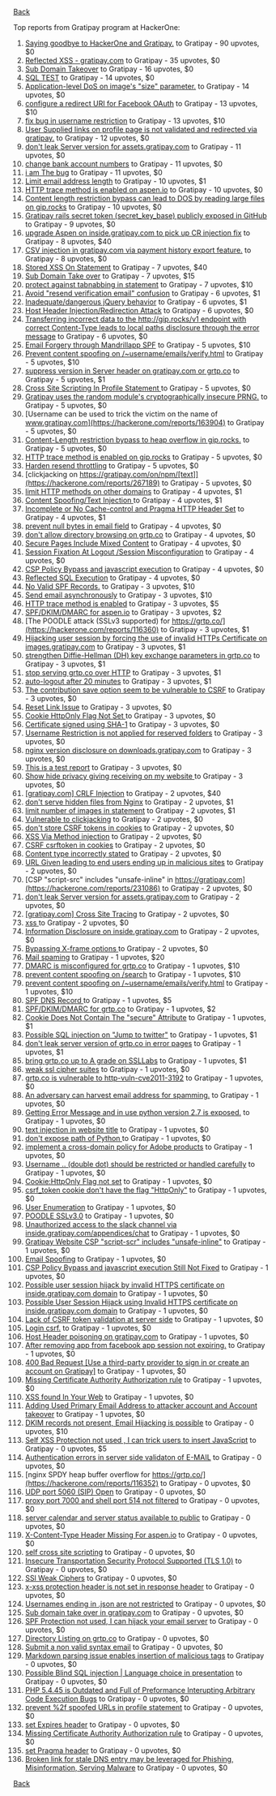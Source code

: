 [Back](../README.md)

Top reports from Gratipay program at HackerOne:

1. [Saying goodbye to HackerOne and Gratipay.](https://hackerone.com/reports/286728) to Gratipay - 90 upvotes, $0
2. [Reflected XSS - gratipay.com](https://hackerone.com/reports/262852) to Gratipay - 35 upvotes, $0
3. [Sub Domain Takeover](https://hackerone.com/reports/221133) to Gratipay - 16 upvotes, $0
4. [SQL TEST](https://hackerone.com/reports/248037) to Gratipay - 14 upvotes, $0
5. [Application-level DoS on image's "size" parameter.](https://hackerone.com/reports/247700) to Gratipay - 14 upvotes, $0
6. [configure a redirect URI for Facebook OAuth](https://hackerone.com/reports/140432) to Gratipay - 13 upvotes, $10
7. [fix bug in username restriction](https://hackerone.com/reports/128121) to Gratipay - 13 upvotes, $10
8. [User Supplied links on profile page is not validated and redirected via gratipay.](https://hackerone.com/reports/151831) to Gratipay - 12 upvotes, $0
9. [don't leak Server version for assets.gratipay.com](https://hackerone.com/reports/149710) to Gratipay - 11 upvotes, $0
10. [change bank account numbers](https://hackerone.com/reports/90805) to Gratipay - 11 upvotes, $0
11. [i am The bug](https://hackerone.com/reports/284807) to Gratipay - 11 upvotes, $0
12. [Limit email address length](https://hackerone.com/reports/127995) to Gratipay - 10 upvotes, $1
13. [HTTP trace method is enabled on aspen.io](https://hackerone.com/reports/203409) to Gratipay - 10 upvotes, $0
14. [Content length restriction bypass can lead to DOS by reading large files on gip.rocks](https://hackerone.com/reports/203388) to Gratipay - 10 upvotes, $0
15. [Gratipay rails secret token (secret_key_base) publicly exposed in GitHub](https://hackerone.com/reports/262620) to Gratipay - 9 upvotes, $0
16. [upgrade Aspen on inside.gratipay.com to pick up CR injection fix](https://hackerone.com/reports/143139) to Gratipay - 8 upvotes, $40
17. [CSV injection in gratipay.com via payment history export feature.](https://hackerone.com/reports/219323) to Gratipay - 8 upvotes, $0
18. [Stored XSS On Statement](https://hackerone.com/reports/84740) to Gratipay - 7 upvotes, $40
19. [Sub Domain Take over](https://hackerone.com/reports/111078) to Gratipay - 7 upvotes, $15
20. [protect against tabnabbing in statement](https://hackerone.com/reports/109161) to Gratipay - 7 upvotes, $10
21. [Avoid "resend verification email" confusion](https://hackerone.com/reports/156542) to Gratipay - 6 upvotes, $1
22. [Inadequate/dangerous jQuery behavior](https://hackerone.com/reports/211149) to Gratipay - 6 upvotes, $1
23. [Host Header Injection/Redirection Attack](https://hackerone.com/reports/157465) to Gratipay - 6 upvotes, $0
24. [Transferring incorrect data to the http://gip.rocks/v1 endpoint with correct Content-Type leads to local paths disclosure through the error message](https://hackerone.com/reports/219601) to Gratipay - 6 upvotes, $0
25. [Email Forgery through Mandrillapp SPF](https://hackerone.com/reports/117097) to Gratipay - 5 upvotes, $10
26. [Prevent content spoofing on /~username/emails/verify.html](https://hackerone.com/reports/117187) to Gratipay - 5 upvotes, $10
27. [suppress version in Server header on gratipay.com or grtp.co](https://hackerone.com/reports/123742) to Gratipay - 5 upvotes, $1
28. [Cross Site Scripting In Profile Statement ](https://hackerone.com/reports/162120) to Gratipay - 5 upvotes, $0
29. [Gratipay uses the random module's cryptographically insecure PRNG.](https://hackerone.com/reports/190373) to Gratipay - 5 upvotes, $0
30. [Username can be used to trick the victim on the name of www.gratipay.com](https://hackerone.com/reports/163904) to Gratipay - 5 upvotes, $0
31. [Content-Length restriction bypass to heap overflow in gip.rocks.](https://hackerone.com/reports/214449) to Gratipay - 5 upvotes, $0
32. [HTTP trace method is enabled on gip.rocks](https://hackerone.com/reports/203384) to Gratipay - 5 upvotes, $0
33. [Harden resend throttling](https://hackerone.com/reports/108645) to Gratipay - 5 upvotes, $0
34. [clickjacking on https://gratipay.com/on/npm/[text]](https://hackerone.com/reports/267189) to Gratipay - 5 upvotes, $0
35. [limit HTTP methods on other domains](https://hackerone.com/reports/117142) to Gratipay - 4 upvotes, $1
36. [Content Spoofing/Text Injection ](https://hackerone.com/reports/154921) to Gratipay - 4 upvotes, $1
37. [Incomplete or No Cache-control and Pragma HTTP Header Set](https://hackerone.com/reports/185833) to Gratipay - 4 upvotes, $1
38. [prevent null bytes in email field](https://hackerone.com/reports/150917) to Gratipay - 4 upvotes, $0
39. [don't allow directory browsing on grtp.co](https://hackerone.com/reports/151295) to Gratipay - 4 upvotes, $0
40. [Secure Pages Include Mixed Content](https://hackerone.com/reports/185835) to Gratipay - 4 upvotes, $0
41. [Session Fixation At Logout /Session Misconfiguration](https://hackerone.com/reports/193556) to Gratipay - 4 upvotes, $0
42. [CSP Policy Bypass and javascript execution](https://hackerone.com/reports/241192) to Gratipay - 4 upvotes, $0
43. [Reflected SQL Execution](https://hackerone.com/reports/284811) to Gratipay - 4 upvotes, $0
44. [No Valid SPF Records.](https://hackerone.com/reports/116973) to Gratipay - 3 upvotes, $10
45. [Send email asynchronously](https://hackerone.com/reports/128856) to Gratipay - 3 upvotes, $10
46. [HTTP trace method is enabled](https://hackerone.com/reports/109054) to Gratipay - 3 upvotes, $5
47. [SPF/DKIM/DMARC for aspen.io](https://hackerone.com/reports/117159) to Gratipay - 3 upvotes, $2
48. [The POODLE attack (SSLv3 supported) for https://grtp.co/](https://hackerone.com/reports/116360) to Gratipay - 3 upvotes, $1
49. [Hijacking user session by forcing the use of  invalid HTTPs Certificate on images.gratipay.com](https://hackerone.com/reports/124976) to Gratipay - 3 upvotes, $1
50. [strengthen Diffie-Hellman (DH) key exchange parameters in grtp.co](https://hackerone.com/reports/117458) to Gratipay - 3 upvotes, $1
51. [stop serving grtp.co over HTTP](https://hackerone.com/reports/117330) to Gratipay - 3 upvotes, $1
52. [auto-logout after 20 minutes](https://hackerone.com/reports/123897) to Gratipay - 3 upvotes, $1
53. [The contribution save option seem to be vulnerable to CSRF](https://hackerone.com/reports/151827) to Gratipay - 3 upvotes, $0
54. [Reset Link Issue](https://hackerone.com/reports/161918) to Gratipay - 3 upvotes, $0
55. [Cookie HttpOnly Flag Not Set ](https://hackerone.com/reports/190194) to Gratipay - 3 upvotes, $0
56. [Certificate signed using SHA-1](https://hackerone.com/reports/190015) to Gratipay - 3 upvotes, $0
57. [Username Restriction is not applied for reserved folders](https://hackerone.com/reports/163949) to Gratipay - 3 upvotes, $0
58. [nginx version disclosure on downloads.gratipay.com](https://hackerone.com/reports/157507) to Gratipay - 3 upvotes, $0
59. [This is a test report](https://hackerone.com/reports/151165) to Gratipay - 3 upvotes, $0
60. [Show hide privacy giving receiving on my website ](https://hackerone.com/reports/262088) to Gratipay - 3 upvotes, $0
61. [[gratipay.com] CRLF Injection](https://hackerone.com/reports/79552) to Gratipay - 2 upvotes, $40
62. [don't serve hidden files from Nginx](https://hackerone.com/reports/120026) to Gratipay - 2 upvotes, $1
63. [limit number of images in statement](https://hackerone.com/reports/117739) to Gratipay - 2 upvotes, $1
64. [Vulnerable to clickjacking](https://hackerone.com/reports/123782) to Gratipay - 2 upvotes, $0
65. [don't store CSRF tokens in cookies](https://hackerone.com/reports/140377) to Gratipay - 2 upvotes, $0
66. [XSS Via Method injection](https://hackerone.com/reports/161621) to Gratipay - 2 upvotes, $0
67. [CSRF csrftoken in cookies](https://hackerone.com/reports/174228) to Gratipay - 2 upvotes, $0
68. [Content type incorrectly stated](https://hackerone.com/reports/190964) to Gratipay - 2 upvotes, $0
69. [URL Given leading to end users ending up in malicious sites](https://hackerone.com/reports/209821) to Gratipay - 2 upvotes, $0
70. [CSP "script-src" includes "unsafe-inline" in https://gratipay.com](https://hackerone.com/reports/231086) to Gratipay - 2 upvotes, $0
71. [don't leak Server version for assets.gratipay.com](https://hackerone.com/reports/151302) to Gratipay - 2 upvotes, $0
72. [[gratipay.com] Cross Site Tracing](https://hackerone.com/reports/152834) to Gratipay - 2 upvotes, $0
73. [xss ](https://hackerone.com/reports/262005) to Gratipay - 2 upvotes, $0
74. [Information Disclosure on inside.gratipay.com](https://hackerone.com/reports/267213) to Gratipay - 2 upvotes, $0
75. [Bypassing X-frame options ](https://hackerone.com/reports/283951) to Gratipay - 2 upvotes, $0
76. [Mail spaming](https://hackerone.com/reports/87531) to Gratipay - 1 upvotes, $20
77. [DMARC is misconfigured for grtp.co](https://hackerone.com/reports/117325) to Gratipay - 1 upvotes, $10
78. [prevent content spoofing on /search](https://hackerone.com/reports/115284) to Gratipay - 1 upvotes, $10
79. [prevent content spoofing on /~username/emails/verify.html](https://hackerone.com/reports/126010) to Gratipay - 1 upvotes, $10
80. [SPF DNS Record ](https://hackerone.com/reports/115275) to Gratipay - 1 upvotes, $5
81. [SPF/DKIM/DMARC for grtp.co](https://hackerone.com/reports/117149) to Gratipay - 1 upvotes, $2
82. [Cookie Does Not Contain The "secure" Attribute](https://hackerone.com/reports/123849) to Gratipay - 1 upvotes, $1
83. [Possible SQL injection on "Jump to twitter"](https://hackerone.com/reports/81701) to Gratipay - 1 upvotes, $1
84. [don't leak server version of grtp.co in error pages](https://hackerone.com/reports/136720) to Gratipay - 1 upvotes, $1
85. [bring grtp.co up to A grade on SSLLabs](https://hackerone.com/reports/131065) to Gratipay - 1 upvotes, $1
86. [weak ssl cipher suites](https://hackerone.com/reports/76303) to Gratipay - 1 upvotes, $0
87. [grtp.co is vulnerable to http-vuln-cve2011-3192](https://hackerone.com/reports/112687) to Gratipay - 1 upvotes, $0
88. [An adversary can harvest email address for spamming.](https://hackerone.com/reports/128035) to Gratipay - 1 upvotes, $0
89. [Getting Error Message and in use python version 2.7 is exposed.](https://hackerone.com/reports/128041) to Gratipay - 1 upvotes, $0
90. [text injection in website title](https://hackerone.com/reports/128764) to Gratipay - 1 upvotes, $0
91. [don't expose path of Python ](https://hackerone.com/reports/138659) to Gratipay - 1 upvotes, $0
92. [implement a cross-domain policy for Adobe products](https://hackerone.com/reports/90778) to Gratipay - 1 upvotes, $0
93. [Username .. (double dot) should be restricted or handled carefully](https://hackerone.com/reports/152477) to Gratipay - 1 upvotes, $0
94. [Cookie:HttpOnly Flag not set](https://hackerone.com/reports/157563) to Gratipay - 1 upvotes, $0
95. [csrf_token cookie don't have the flag "HttpOnly"](https://hackerone.com/reports/123900) to Gratipay - 1 upvotes, $0
96. [User Enumeration](https://hackerone.com/reports/192986) to Gratipay - 1 upvotes, $0
97. [POODLE SSLv3.0](https://hackerone.com/reports/219499) to Gratipay - 1 upvotes, $0
98. [Unauthorized access to the slack channel via inside.gratipay.com/appendices/chat](https://hackerone.com/reports/226648) to Gratipay - 1 upvotes, $0
99. [Gratipay Website CSP "script-scr" includes "unsafe-inline"](https://hackerone.com/reports/231510) to Gratipay - 1 upvotes, $0
100. [Email Spoofing](https://hackerone.com/reports/240987) to Gratipay - 1 upvotes, $0
101. [CSP Policy Bypass and javascript execution Still Not Fixed](https://hackerone.com/reports/241341) to Gratipay - 1 upvotes, $0
102. [Possible user session hijack by invalid HTTPS certificate on inside.gratipay.com domain](https://hackerone.com/reports/241892) to Gratipay - 1 upvotes, $0
103. [Possible User Session Hijack using Invalid HTTPS certificate on inside.gratipay.com domain](https://hackerone.com/reports/242622) to Gratipay - 1 upvotes, $0
104. [Lack of CSRF token validation at server side](https://hackerone.com/reports/163815) to Gratipay - 1 upvotes, $0
105. [Login csrf.](https://hackerone.com/reports/117195) to Gratipay - 1 upvotes, $0
106. [Host Header poisoning on gratipay.com](https://hackerone.com/reports/158482) to Gratipay - 1 upvotes, $0
107. [After removing app from facebook app session not expiring.](https://hackerone.com/reports/129209) to Gratipay - 1 upvotes, $0
108. [400 Bad Request [Use a third-party provider to sign in or create an account on Gratipay]](https://hackerone.com/reports/267212) to Gratipay - 1 upvotes, $0
109. [Missing Certificate Authority Authorization rule](https://hackerone.com/reports/261706) to Gratipay - 1 upvotes, $0
110. [XSS found In Your Web](https://hackerone.com/reports/164922) to Gratipay - 1 upvotes, $0
111. [Adding Used Primary Email Address to attacker account and Account takeover](https://hackerone.com/reports/273647) to Gratipay - 1 upvotes, $0
112. [DKIM records not present, Email Hijacking is possible](https://hackerone.com/reports/84287) to Gratipay - 0 upvotes, $10
113. [Self XSS Protection not used , I can trick users to insert JavaScript](https://hackerone.com/reports/76307) to Gratipay - 0 upvotes, $5
114. [Authentication errors in server side validaton of E-MAIL](https://hackerone.com/reports/80883) to Gratipay - 0 upvotes, $0
115. [nginx SPDY heap buffer overflow for https://grtp.co/](https://hackerone.com/reports/116352) to Gratipay - 0 upvotes, $0
116. [UDP port 5060 (SIP) Open](https://hackerone.com/reports/116774) to Gratipay - 0 upvotes, $0
117. [proxy port 7000 and shell port 514 not filtered](https://hackerone.com/reports/116618) to Gratipay - 0 upvotes, $0
118. [server calendar and server status available to public](https://hackerone.com/reports/116621) to Gratipay - 0 upvotes, $0
119. [X-Content-Type Header Missing For aspen.io](https://hackerone.com/reports/118033) to Gratipay - 0 upvotes, $0
120. [self cross site scripting](https://hackerone.com/reports/245762) to Gratipay - 0 upvotes, $0
121. [Insecure Transportation Security Protocol Supported (TLS 1.0)](https://hackerone.com/reports/163812) to Gratipay - 0 upvotes, $0
122. [SSl Weak Ciphers](https://hackerone.com/reports/244070) to Gratipay - 0 upvotes, $0
123. [x-xss protection header is not set in response header](https://hackerone.com/reports/162336) to Gratipay - 0 upvotes, $0
124. [Usernames ending in .json are not restricted](https://hackerone.com/reports/161935) to Gratipay - 0 upvotes, $0
125. [Sub domain take over in gratipay.com](https://hackerone.com/reports/257331) to Gratipay - 0 upvotes, $0
126. [SPF Protection not used, I can hijack your email server](https://hackerone.com/reports/93157) to Gratipay - 0 upvotes, $0
127. [Directory Listing on grtp.co](https://hackerone.com/reports/109116) to Gratipay - 0 upvotes, $0
128. [Submit a non valid syntax email](https://hackerone.com/reports/131053) to Gratipay - 0 upvotes, $0
129. [Markdown parsing issue enables insertion of malicious tags](https://hackerone.com/reports/116512) to Gratipay - 0 upvotes, $0
130. [Possible Blind SQL injection | Language choice in presentation](https://hackerone.com/reports/131047) to Gratipay - 0 upvotes, $0
131. [PHP 5.4.45 is Outdated and Full of Preformance Interupting Arbitrary Code Execution Bugs](https://hackerone.com/reports/131452) to Gratipay - 0 upvotes, $0
132. [prevent %2f spoofed URLs in profile statement](https://hackerone.com/reports/128910) to Gratipay - 0 upvotes, $0
133. [set Expires header](https://hackerone.com/reports/145207) to Gratipay - 0 upvotes, $0
134. [Missing Certificate Authority Authorization rule](https://hackerone.com/reports/260928) to Gratipay - 0 upvotes, $0
135. [set Pragma header](https://hackerone.com/reports/145206) to Gratipay - 0 upvotes, $0
136. [Broken link for stale DNS entry may be leveraged for Phishing, Misinformation, Serving Malware](https://hackerone.com/reports/279351) to Gratipay - 0 upvotes, $0


[Back](../README.md)